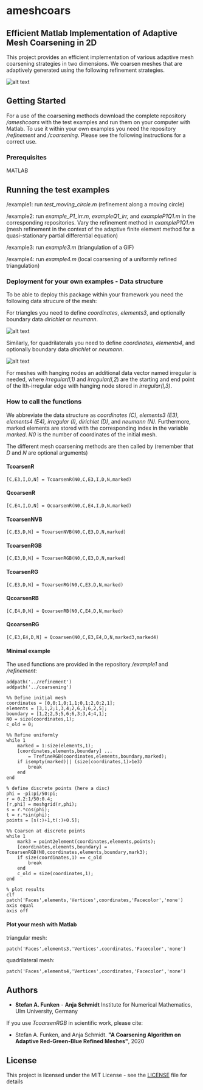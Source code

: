 # ameshcoars
## Efficient Matlab Implementation of Adaptive Mesh Coarsening in 2D

This project provides an efficient implementation of various adaptive mesh coarsening strategies in two dimensions. We coarsen meshes that are adaptively generated using the following refinement strategies. 

![alt text](https://github.com/aschmidtuulm/ameshref/blob/master/RefinementmethodsAMESHREF.png)

## Getting Started

For a use of the coarsening methods download the complete repository _/ameshcoars_ with the test examples and run them on your computer with Matlab. To use it within your own examples you need the repository _/refinement_ and _/coarsening_. Please see the following instructions for a correct use.

### Prerequisites

MATLAB

## Running the test examples

/example1: run _test_moving_circle.m_ (refinement along a moving circle)

/example2: run _example_P1_irr.m_, _exampleQ1_irr,_ and _exampleP1Q1.m_ in the corresponding repositories. Vary the refinement method in _exampleP1Q1.m_ (mesh refinement in the context of the adaptive finite element method for a quasi-stationary partial differential equation)

/example3: run _example3.m_ (triangulation of a GIF)

/example4: run _example4.m_ (local coarsening of a uniformly refined triangulation)

### Deployment for your own examples -  Data structure

To be able to deploy this package within your framework you need the following data strucure of the mesh:

For triangles you need to define _coordinates_, _elements3_, and optionally boundary data _dirichlet_ or _neumann_. 

![alt text](https://github.com/aschmidtuulm/ameshref/blob/master/TriangulationWithQuadrilaterals.png)


Similarly, for quadrilaterals you need to define _coordinates, elements4_, and optionally boundary data _dirichlet_ or _neumann_. 

![alt text](https://github.com/aschmidtuulm/ameshref/blob/master/TriangulationWithTriangles.png)

For meshes with hanging nodes an additional data vector named irregular is needed, where _irregular(l,1)_ and _irregular(l,2_) are the starting and end point of the lth-irregular edge with hanging node stored in _irregular(l,3)_. 

### How to call the functions

We abbreviate the data structure as _coordinates (C), elements3 (E3), elements4 (E4), irregular (I), dirichlet (D)_, and _neumann (N)_. Furthermore, marked elements are stored with the corresponding index in the variable _marked_. _N0_ is the number of coordinates of the initial mesh.

The different mesh coarsening methods are then called by (remember that _D_ and _N_ are optional arguments)

#### TcoarsenR

```
[C,E3,I,D,N] = TcoarsenR(N0,C,E3,I,D,N,marked)
```
#### QcoarsenR

```
[C,E4,I,D,N] = QcoarsenR(N0,C,E4,I,D,N,marked)
```

#### TcoarsenNVB

```
[C,E3,D,N] = TcoarsenNVB(N0,C,E3,D,N,marked)
```
#### TcoarsenRGB

```
[C,E3,D,N] = TcoarsenRGB(N0,C,E3,D,N,marked)
```
#### TcoarsenRG

```
[C,E3,D,N] = TcoarsenRG(N0,C,E3,D,N,marked)
```
#### QcoarsenRB

```
[C,E4,D,N] = QcoarsenRB(N0,C,E4,D,N,marked)
```
#### QcoarsenRG

```
[C,E3,E4,D,N] = Qcoarsen(N0,C,E3,E4,D,N,marked3,marked4)
```

#### Minimal example
The used functions are provided in the repository _/example1_ and _/refinement_:
```
addpath('../refinement')
addpath('../coarsening')

%% Define initial mesh
coordinates = [0,0;1,0;1,1;0,1;2,0;2,1];
elements = [3,1,2;1,3,4;2,6,3;6,2,5];
boundary = [1,2;2,5;5,6;6,3;3,4;4,1];
N0 = size(coordinates,1);
c_old = 0;

%% Refine uniformly
while 1
    marked = 1:size(elements,1);
    [coordinates,elements,boundary] ...
        = TrefineRGB(coordinates,elements,boundary,marked);
    if isempty(marked)|| (size(coordinates,1)>1e3)
        break
    end
end

% define discrete points (here a disc)
phi = -pi:pi/50:pi;
r = 0.2:1/50:0.4;
[r,phi] = meshgrid(r,phi);
s = r.*cos(phi);
t = r.*sin(phi);
points = [s(:)+1,t(:)+0.5];

%% Coarsen at discrete points
while 1
    mark3 = point2element(coordinates,elements,points);
    [coordinates,elements,boundary] = TcoarsenRGB(N0,coordinates,elements,boundary,mark3);
    if size(coordinates,1) == c_old
        break
    end
    c_old = size(coordinates,1);
end

% plot results
clf
patch('Faces',elements,'Vertices',coordinates,'Facecolor','none')
axis equal
axis off
```
#### Plot your mesh with Matlab
triangular mesh:
```
patch('Faces',elements3,'Vertices',coordinates,'Facecolor','none')
```
quadrilateral mesh:
```
patch('Faces',elements4,'Vertices',coordinates,'Facecolor','none')
```

## Authors

* **Stefan A. Funken** - **Anja Schmidt** Institute for Numerical Mathematics, Ulm University, Germany

If you use _TcoarsenRGB_ in scientific work, please cite:

* Stefan A. Funken, and Anja Schmidt. **"A Coarsening Algorithm on Adaptive Red-Green-Blue Refined Meshes"**, 2020

## License

This project is licensed under the MIT License - see the [LICENSE](LICENSE) file for details

